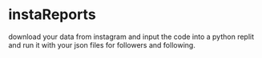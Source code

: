 # instaReports

download your data from instagram and input the code into a python replit and run it with your json files for followers and following.
